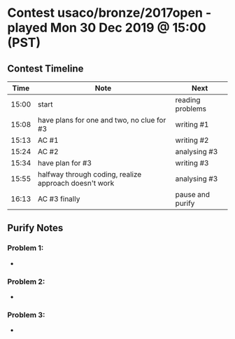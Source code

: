 # Contest usaco/bronze/2017open - played Mon 30 Dec 2019 @ 15:00 (PST)

## Contest Timeline

| Time | Note | Next |
|----|----|----|
15:00 | start | reading problems
15:08 | have plans for one and two, no clue for #3 | writing #1
15:13 | AC #1 | writing #2
15:24 | AC #2 | analysing #3
15:34 | have plan for #3 | writing #3
15:55 | halfway through coding, realize approach doesn't work | analysing #3
16:13 | AC #3 finally | pause and purify

## Purify Notes

### Problem 1:

-

### Problem 2:

-

### Problem 3:

-
